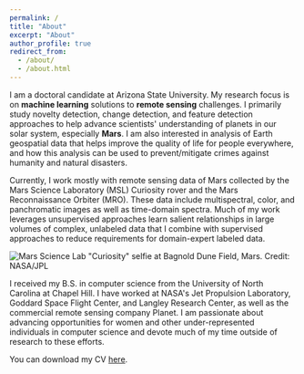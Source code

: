 ```yaml
---
permalink: /
title: "About"
excerpt: "About"
author_profile: true
redirect_from: 
  - /about/
  - /about.html
---
```


I am a doctoral candidate at Arizona State University. My research focus is on **machine learning** solutions to **remote sensing** challenges. I primarily study novelty detection, change detection, and feature detection approaches to help advance scientists' understanding of planets in our solar system, especially **Mars**. I am also interested in analysis of Earth geospatial data that helps improve the quality of life for people everywhere, and how this analysis can be used to prevent/mitigate crimes against humanity and natural disasters.

Currently, I work mostly with remote sensing data of Mars collected by the Mars Science Laboratory (MSL) Curiosity rover and the Mars Reconnaissance Orbiter (MRO). These data include multispectral, color, and panchromatic images as well as time-domain spectra. Much of my work leverages unsupervised approaches learn salient relationships in large volumes of complex, unlabeled data that I combine with supervised approaches to reduce requirements for domain-expert labeled data. 

![Mars Science Lab "Curiosity" selfie at Bagnold Dune Field, Mars. Credit: NASA/JPL](http://hannah-rae.github.io/images/msl-selfie.jpg)

I received my B.S. in computer science from the University of North Carolina at Chapel Hill. I have worked at NASA's Jet Propulsion Laboratory, Goddard Space Flight Center, and Langley Research Center, as well as the commercial remote sensing company Planet. I am passionate about advancing opportunities for women and other under-represented individuals in computer science and devote much of my time outside of research to these efforts.

You can download my CV [here](http://hannah-rae.github.io/files/Kerner_Hannah_CV.pdf).